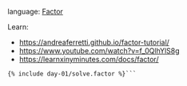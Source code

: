 language: [Factor](https://factorcode.org)

Learn:
* https://andreaferretti.github.io/factor-tutorial/
* https://www.youtube.com/watch?v=f_0QlhYlS8g
* https://learnxinyminutes.com/docs/factor/

```factor
{% include day-01/solve.factor %}```

